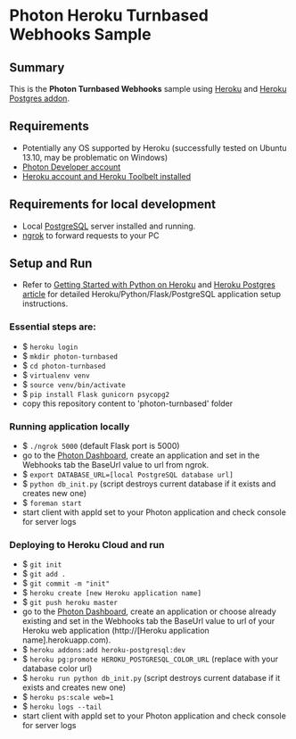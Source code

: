 
# Photon Heroku Turnbased Webhooks Sample

## Summary

This is the **Photon Turnbased Webhooks** sample using [Heroku](https://www.heroku.com/) and [Heroku Postgres addon](https://addons.heroku.com/heroku-postgresql).

## Requirements
- Potentially any OS supported by Heroku (successfully tested on Ubuntu 13.10, may be problematic on Windows)
- [Photon Developer account](https://dev-cloud.exitgames.com/)
- [Heroku account and Heroku Toolbelt installed](https://devcenter.heroku.com/articles/quickstart)

## Requirements for local development
- Local [PostgreSQL](http://www.postgresql.org/) server installed and running.
- [ngrok](https://ngrok.com/) to forward requests to your PC

## Setup and Run
- Refer to [Getting Started with Python on Heroku](https://devcenter.heroku.com/articles/getting-started-with-python) and [Heroku Postgres article](https://devcenter.heroku.com/articles/heroku-postgresql) for detailed Heroku/Python/Flask/PostgreSQL application setup instructions.
### Essential steps are:
- $ `heroku login`
- $ `mkdir photon-turnbased`
- $ `cd photon-turnbased`
- $ `virtualenv venv`
- $ `source venv/bin/activate`
- $ `pip install Flask gunicorn psycopg2`
- copy this repository content to 'photon-turnbased' folder

### Running application locally
- $ `./ngrok 5000` (default Flask port is 5000)
- go to the [Photon Dashboard](https://dev-cloud.exitgames.com/en/Turnbased/Dashboard), create an application and set in the Webhooks tab the BaseUrl value to url from ngrok.
- $ `export DATABASE_URL=[local PostgreSQL database url]`
- $ `python db_init.py` (script destroys current database if it exists and creates new one)
- $ `foreman start`
- start client with appId set to your Photon application and check console for server logs

### Deploying to Heroku Cloud and run
- $ `git init`
- $ `git add .`
- $ `git commit -m "init"`
- $ `heroku create [new Heroku application name]`
- $ `git push heroku master`
- go to the [Photon Dashboard](https://dev-cloud.exitgames.com/en/Turnbased/Dashboard), create an application or choose already existing and set in the Webhooks tab the BaseUrl value to url of your Heroku web application (http://[Heroku application name].herokuapp.com).
- $ `heroku addons:add heroku-postgresql:dev`
- $ `heroku pg:promote HEROKU_POSTGRESQL_COLOR_URL` (replace with your database color url)
- $ `heroku run python db_init.py` (script destroys current database if it exists and creates new one)
- $ `heroku ps:scale web=1`
- $ `heroku logs --tail`
- start client with appId set to your Photon application and check console for server logs